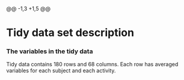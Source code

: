 @@ -1,3 +1,5 @@
# Tidy data set description

### The variables in the tidy data
Tidy data contains 180 rows and 68 columns. Each row has averaged variables for each subject and each activity.
